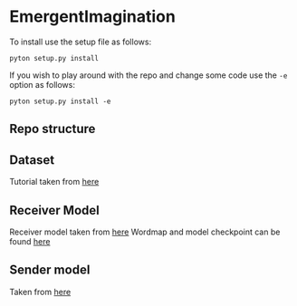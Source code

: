 # EmergentImagination

To install use the setup file as follows:
```
pyton setup.py install
```

If you wish to play around with the repo and change some code use the `-e` option as follows:

```
pyton setup.py install -e

```

## Repo structure



## Dataset 
Tutorial taken from [here](https://github.com/sgrvinod/a-PyTorch-Tutorial-to-Image-Captioning)

## Receiver Model
Receiver model taken from [here](https://github.com/sgrvinod/a-PyTorch-Tutorial-to-Image-Captioning/blob/master/models.py)
Wordmap and model checkpoint can be found [here](https://drive.google.com/drive/folders/189VY65I_n4RTpQnmLGj7IzVnOF6dmePC)


## Sender model 
Taken from [here](https://github.com/lucidrains/DALLE-pytorch)